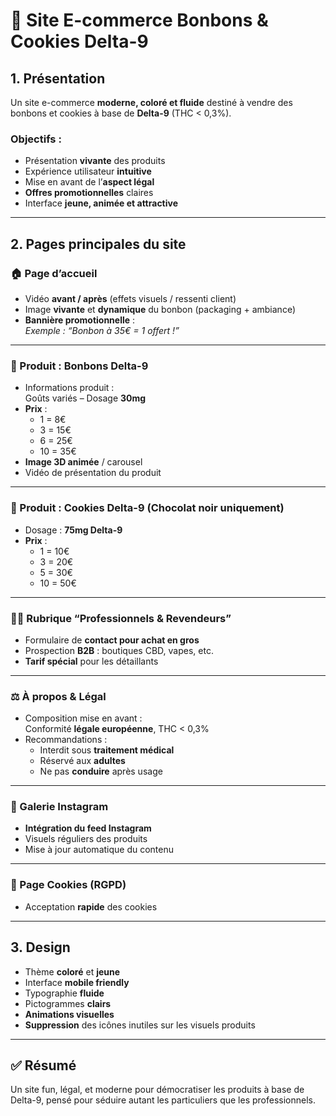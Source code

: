 # 🍬 Site E-commerce Bonbons & Cookies Delta-9

## 1. Présentation

Un site e-commerce **moderne, coloré et fluide** destiné à vendre des bonbons et cookies à base de **Delta-9** (THC < 0,3%).

### Objectifs :

- Présentation **vivante** des produits
- Expérience utilisateur **intuitive**
- Mise en avant de l’**aspect légal**
- **Offres promotionnelles** claires
- Interface **jeune, animée et attractive**

---

## 2. Pages principales du site

### 🏠 Page d’accueil

- Vidéo **avant / après** (effets visuels / ressenti client)
- Image **vivante** et **dynamique** du bonbon (packaging + ambiance)
- **Bannière promotionnelle** :  
  _Exemple : “Bonbon à 35€ = 1 offert !”_

---

### 🍭 Produit : Bonbons Delta-9

- Informations produit :  
  Goûts variés – Dosage **30mg**
- **Prix** :
  - 1 = 8€
  - 3 = 15€
  - 6 = 25€
  - 10 = 35€
- **Image 3D animée** / carousel
- Vidéo de présentation du produit

---

### 🍪 Produit : Cookies Delta-9 (Chocolat noir uniquement)

- Dosage : **75mg Delta-9**
- **Prix** :
  - 1 = 10€
  - 3 = 20€
  - 5 = 30€
  - 10 = 50€

---

### 🧑‍💼 Rubrique “Professionnels & Revendeurs”

- Formulaire de **contact pour achat en gros**
- Prospection **B2B** : boutiques CBD, vapes, etc.
- **Tarif spécial** pour les détaillants

---

### ⚖️ À propos & Légal

- Composition mise en avant :  
  Conformité **légale européenne**, THC < 0,3%
- Recommandations :
  - Interdit sous **traitement médical**
  - Réservé aux **adultes**
  - Ne pas **conduire** après usage

---

### 📸 Galerie Instagram

- **Intégration du feed Instagram**
- Visuels réguliers des produits
- Mise à jour automatique du contenu

---

### 🍪 Page Cookies (RGPD)

- Acceptation **rapide** des cookies

---

## 3. Design

- Thème **coloré** et **jeune**
- Interface **mobile friendly**
- Typographie **fluide**
- Pictogrammes **clairs**
- **Animations visuelles**
- **Suppression** des icônes inutiles sur les visuels produits

---

## ✅ Résumé

Un site fun, légal, et moderne pour démocratiser les produits à base de Delta-9, pensé pour séduire autant les particuliers que les professionnels.
